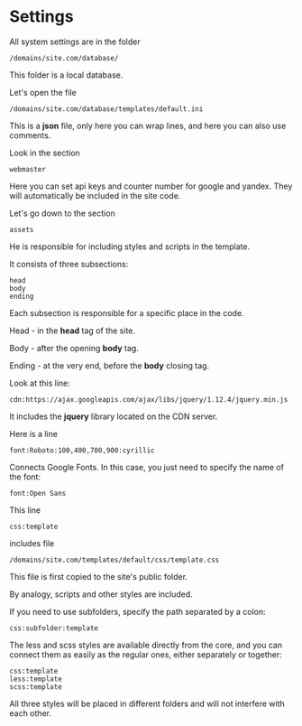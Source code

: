 # Settings

All system settings are in the folder

	/domains/site.com/database/

This folder is a local database.

Let's open the file

	/domains/site.com/database/templates/default.ini

This is a **json** file, only here you can wrap lines, and here you can also use comments.

Look in the section

	webmaster

Here you can set api keys and counter number for google and yandex. They will automatically be included in the site code.

Let's go down to the section

	assets

He is responsible for including styles and scripts in the template.

It consists of three subsections:

	head
	body
	ending

Each subsection is responsible for a specific place in the code.

Head - in the **head** tag of the site.

Body - after the opening **body** tag.

Ending - at the very end, before the **body** closing tag.

Look at this line:

	cdn:https://ajax.googleapis.com/ajax/libs/jquery/1.12.4/jquery.min.js

It includes the **jquery** library located on the CDN server.

Here is a line

	font:Roboto:100,400,700,900:cyrillic

Connects Google Fonts. In this case, you just need to specify the name of the font:

	font:Open Sans

This line

	css:template

includes file

	/domains/site.com/templates/default/css/template.css

This file is first copied to the site's public folder.

By analogy, scripts and other styles are included.

If you need to use subfolders, specify the path separated by a colon:

	css:subfolder:template

The less and scss styles are available directly from the core, and you can connect them as easily as the regular ones, either separately or together:

	css:template
	less:template
	scss:template

All three styles will be placed in different folders and will not interfere with each other.